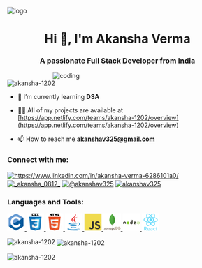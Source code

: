 ![logo](https://camo.githubusercontent.com/227c7a3e047d93381621fc93ad12444a8ad8b7cd999496eff6cbc40b32baf7e6/68747470733a2f2f7777772e61726b61736f667477617265732e636f6d2f626c6f672f77702d636f6e74656e742f75706c6f6164732f323031382f31312f6865616465725f62616e6e65722e6a7067)

<h1 align="center">Hi 👋, I'm Akansha Verma</h1>
<h3 align="center">A passionate Full Stack Developer from India</h3>

<img align = "right" alt = "coding"  width  = "400" src="https://res.cloudinary.com/practicaldev/image/fetch/s--2_07Fv_q--/c_limit%2Cf_auto%2Cfl_progressive%2Cq_66%2Cw_880/https://github.com/MishManners/MishManners/raw/master/MishManners%2520Room%2520animated.gif">


<p align="left"> <img src="https://komarev.com/ghpvc/?username=akansha-1202&label=Profile%20views&color=0e75b6&style=flat" alt="akansha-1202" /> </p>

- 🌱 I’m currently learning **DSA**

- 👨‍💻 All of my projects are available at [https://app.netlify.com/teams/akansha-1202/overview](https://app.netlify.com/teams/akansha-1202/overview)

- 📫 How to reach me **akanshav325@gmail.com**

<h3 align="left">Connect with me:</h3>
<p align="left">
<a href="https://linkedin.com/in/https://www.linkedin.com/in/akansha-verma-6286101a0/" target="blank"><img align="center" src="https://raw.githubusercontent.com/rahuldkjain/github-profile-readme-generator/master/src/images/icons/Social/linked-in-alt.svg" alt="https://www.linkedin.com/in/akansha-verma-6286101a0/" height="30" width="40" /></a>
<a href="https://instagram.com/_akansha_0812_" target="blank"><img align="center" src="https://raw.githubusercontent.com/rahuldkjain/github-profile-readme-generator/master/src/images/icons/Social/instagram.svg" alt="_akansha_0812_" height="30" width="40" /></a>
<a href="https://www.hackerrank.com/@akanshav325" target="blank"><img align="center" src="https://raw.githubusercontent.com/rahuldkjain/github-profile-readme-generator/master/src/images/icons/Social/hackerrank.svg" alt="@akanshav325" height="30" width="40" /></a>
<a href="https://www.leetcode.com/akanshav325" target="blank"><img align="center" src="https://raw.githubusercontent.com/rahuldkjain/github-profile-readme-generator/master/src/images/icons/Social/leet-code.svg" alt="akanshav325" height="30" width="40" /></a>
</p>

<h3 align="left">Languages and Tools:</h3>
<p align="left"> <a href="https://www.cprogramming.com/" target="_blank" rel="noreferrer"> <img src="https://raw.githubusercontent.com/devicons/devicon/master/icons/c/c-original.svg" alt="c" width="40" height="40"/> </a> <a href="https://www.w3schools.com/css/" target="_blank" rel="noreferrer"> <img src="https://raw.githubusercontent.com/devicons/devicon/master/icons/css3/css3-original-wordmark.svg" alt="css3" width="40" height="40"/> </a> <a href="https://www.w3.org/html/" target="_blank" rel="noreferrer"> <img src="https://raw.githubusercontent.com/devicons/devicon/master/icons/html5/html5-original-wordmark.svg" alt="html5" width="40" height="40"/> </a> <a href="https://www.java.com" target="_blank" rel="noreferrer"> <img src="https://raw.githubusercontent.com/devicons/devicon/master/icons/java/java-original.svg" alt="java" width="40" height="40"/> </a> <a href="https://developer.mozilla.org/en-US/docs/Web/JavaScript" target="_blank" rel="noreferrer"> <img src="https://raw.githubusercontent.com/devicons/devicon/master/icons/javascript/javascript-original.svg" alt="javascript" width="40" height="40"/> </a> <a href="https://www.mongodb.com/" target="_blank" rel="noreferrer"> <img src="https://raw.githubusercontent.com/devicons/devicon/master/icons/mongodb/mongodb-original-wordmark.svg" alt="mongodb" width="40" height="40"/> </a> <a href="https://nodejs.org" target="_blank" rel="noreferrer"> <img src="https://raw.githubusercontent.com/devicons/devicon/master/icons/nodejs/nodejs-original-wordmark.svg" alt="nodejs" width="40" height="40"/> </a> <a href="https://reactjs.org/" target="_blank" rel="noreferrer"> <img src="https://raw.githubusercontent.com/devicons/devicon/master/icons/react/react-original-wordmark.svg" alt="react" width="40" height="40"/> </a> </p>

<p><img align="left" src="https://github-readme-stats.vercel.app/api/top-langs?username=akansha-1202&show_icons=true&locale=en&layout=compact" alt="akansha-1202" /></p>

<p>&nbsp;<img align="center" src="https://github-readme-stats.vercel.app/api?username=akansha-1202&show_icons=true&locale=en" alt="akansha-1202" /></p>

<p><img align="center" src="https://github-readme-streak-stats.herokuapp.com/?user=akansha-1202&" alt="akansha-1202" /></p>















































